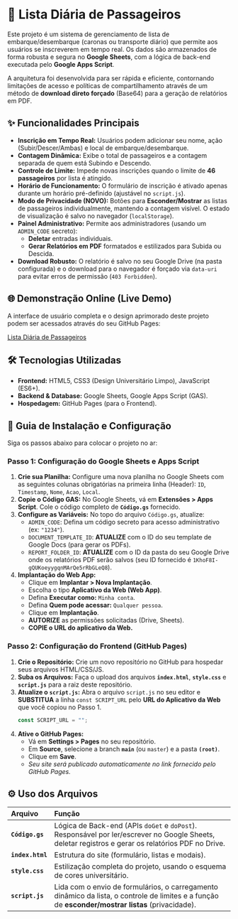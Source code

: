 # 🚌 Lista Diária de Passageiros

Este projeto é um sistema de gerenciamento de lista de embarque/desembarque (caronas ou transporte diário) que permite aos usuários se inscreverem em tempo real. Os dados são armazenados de forma robusta e segura no **Google Sheets**, com a lógica de back-end executada pelo **Google Apps Script**.

A arquitetura foi desenvolvida para ser rápida e eficiente, contornando limitações de acesso e políticas de compartilhamento através de um método de **download direto forçado** (Base64) para a geração de relatórios em PDF.

## ✨ Funcionalidades Principais

- **Inscrição em Tempo Real:** Usuários podem adicionar seu nome, ação (Subir/Descer/Ambas) e local de embarque/desembarque.
- **Contagem Dinâmica:** Exibe o total de passageiros e a contagem separada de quem está Subindo e Descendo.
- **Controle de Limite:** Impede novas inscrições quando o limite de **46 passageiros** por lista é atingido.
- **Horário de Funcionamento:** O formulário de inscrição é ativado apenas durante um horário pré-definido (ajustável no `script.js`).
- **Modo de Privacidade (NOVO):** Botões para **Esconder/Mostrar** as listas de passageiros individualmente, mantendo a contagem visível. O estado de visualização é salvo no navegador (`localStorage`).
- **Painel Administrativo:** Permite aos administradores (usando um `ADMIN_CODE` secreto):
  - **Deletar** entradas individuais.
  - **Gerar Relatórios em PDF** formatados e estilizados para Subida ou Descida.
- **Download Robusto:** O relatório é salvo no seu Google Drive (na pasta configurada) e o download para o navegador é forçado via `data-uri` para evitar erros de permissão (`403 Forbidden`).

## 🌐 Demonstração Online (Live Demo)

A interface de usuário completa e o design aprimorado deste projeto podem ser acessados através do seu GitHub Pages:

[Lista Diária de Passageiros](https://ruanggd123.github.io/formSimples)

## 🛠️ Tecnologias Utilizadas

- **Frontend:** HTML5, CSS3 (Design Universitário Limpo), JavaScript (ES6+).
- **Backend & Database:** Google Sheets, Google Apps Script (GAS).
- **Hospedagem:** GitHub Pages (para o Frontend).

## 🚀 Guia de Instalação e Configuração

Siga os passos abaixo para colocar o projeto no ar:

### Passo 1: Configuração do Google Sheets e Apps Script

1.  **Crie sua Planilha:** Configure uma nova planilha no Google Sheets com as seguintes colunas obrigatórias na primeira linha (Header): `ID`, `Timestamp`, `Nome`, `Acao`, `Local`.
2.  **Copie o Código GAS:** No Google Sheets, vá em **Extensões > Apps Script**. Cole o código completo de **`Código.gs`** fornecido.
3.  **Configure as Variáveis:** No topo do arquivo `Código.gs`, atualize:
    - `ADMIN_CODE`: Defina um código secreto para acesso administrativo (ex: `"1234"`).
    - `DOCUMENT_TEMPLATE_ID`: **ATUALIZE** com o ID do seu template de Google Docs (para gerar os PDFs).
    - `REPORT_FOLDER_ID`: **ATUALIZE** com o ID da pasta do seu Google Drive onde os relatórios PDF serão salvos (seu ID fornecido é `1KhoF8I-gQUKoeyygqnMArQe5rRbGLeQ8`).
4.  **Implantação do Web App:**
    - Clique em **Implantar > Nova Implantação**.
    - Escolha o tipo **Aplicativo da Web (Web App)**.
    - Defina **Executar como:** `Minha conta`.
    - Defina **Quem pode acessar:** `Qualquer pessoa`.
    - Clique em **Implantação**.
    - **AUTORIZE** as permissões solicitadas (Drive, Sheets).
    - **COPIE o URL do aplicativo da Web.**

### Passo 2: Configuração do Frontend (GitHub Pages)

1.  **Crie o Repositório:** Crie um novo repositório no GitHub para hospedar seus arquivos HTML/CSS/JS.
2.  **Suba os Arquivos:** Faça o upload dos arquivos **`index.html`**, **`style.css`** e **`script.js`** para a raiz deste repositório.
3.  **Atualize o `script.js`:** Abra o arquivo `script.js` no seu editor e **SUBSTITUA** a linha `const SCRIPT_URL` pelo **URL do Aplicativo da Web** que você copiou no Passo 1.
    ```javascript
    const SCRIPT_URL = "";
    ```
4.  **Ative o GitHub Pages:**
    - Vá em **Settings > Pages** no seu repositório.
    - Em **Source**, selecione a branch **`main`** (ou `master`) e a pasta **`(root)`**.
    - Clique em **Save**.
    - _Seu site será publicado automaticamente no link fornecido pelo GitHub Pages._

## ⚙️ Uso dos Arquivos

| Arquivo          | Função                                                                                                                                             |
| :--------------- | :------------------------------------------------------------------------------------------------------------------------------------------------- |
| **`Código.gs`**  | Lógica de Back-end (APIs `doGet` e `doPost`). Responsável por ler/escrever no Google Sheets, deletar registros e gerar os relatórios PDF no Drive. |
| **`index.html`** | Estrutura do site (formulário, listas e modais).                                                                                                   |
| **`style.css`**  | Estilização completa do projeto, usando o esquema de cores universitário.                                                                          |
| **`script.js`**  | Lida com o envio de formulários, o carregamento dinâmico da lista, o controle de limites e a função de **esconder/mostrar listas** (privacidade).  |

